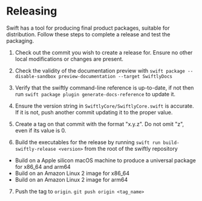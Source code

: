 # Releasing

Swift has a tool for producing final product packages, suitable for distribution. Follow these steps to complete a release and test the packaging.

1. Check out the commit you wish to create a release for. Ensure no other local modifications or changes are present.

2. Check the validity of the documentation preview  with `swift package --disable-sandbox preview-documentation --target SwiftlyDocs`

3. Verify that the swiftly command-line reference is up-to-date, if not then run `swift package plugin generate-docs-reference` to update it.

4. Ensure the version string in `SwiftlyCore/SwiftlyCore.swift` is accurate. If it is not, push another commit updating it to the proper value.

5. Create a tag on that commit with the format "x.y.z". Do not omit "z", even if its value is 0.

6. Build the executables for the release by running `swift run build-swiftly-release <version>` from the root of the swiftly repository
  * Build on a Apple silicon macOS machine to produce a universal package for x86_64 and arm64
  * Build on an Amazon Linux 2 image for x86_64
  * Build on an Amazon Linux 2 image for arm64

7. Push the tag to `origin`. `git push origin <tag_name>`
